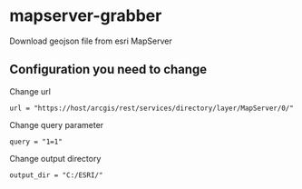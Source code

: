# mapserver-grabber
Download geojson file from esri MapServer

## Configuration you need to change
Change url

```
url = "https://host/arcgis/rest/services/directory/layer/MapServer/0/"

```
Change query parameter

```
query = "1=1"
```

Change output directory

```
output_dir = "C:/ESRI/"
```
